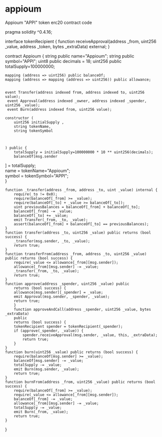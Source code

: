 # appioum
Appioum "APPI" token erc20 contract code


pragma solidity ^0.4.16;

interface tokenRecipient { function receiveApproval(address _from, uint256 _value, address _token, bytes _extraData) external; }

contract Appioum {
    string public name="Appioum";
    string public symbol="APPI";
    uint8 public decimals = 18;
    uint256 public totalSupply=100000000;

    mapping (address => uint256) public balanceOf;
    mapping (address => mapping (address => uint256)) public allowance;

    
    event Transfer(address indexed from, address indexed to, uint256 value);
     event Approval(address indexed _owner, address indexed _spender, uint256 _value);
     event Burn(address indexed from, uint256 value);
     
    constructor (
        uint256 initialSupply ,
        string tokenName,
        string tokenSymbol
       
        
        
    ) public {
        totalSupply = initialSupply=100000000 * 10 ** uint256(decimals); 
        balanceOf[msg.sender
] = totalSupply;        
        name = tokenName="Appioum";            
        symbol = tokenSymbol="APPI";               
    }
          
    function _transfer(address _from, address _to, uint _value) internal {
        require(_to != 0x0);
        require(balanceOf[_from] >= _value);
        require(balanceOf[_to] + _value >= balanceOf[_to]);
        uint previousBalances = balanceOf[_from] + balanceOf[_to];
        balanceOf[_from] -= _value;
        balanceOf[_to] += _value;
        emit Transfer(_from, _to, _value);
        assert(balanceOf[_from] + balanceOf[_to] == previousBalances);
    }
    function transfer(address _to, uint256 _value) public returns (bool success) {
        _transfer(msg.sender, _to, _value);
        return true;
    }
    function transferFrom(address _from, address _to, uint256 _value) public returns (bool success) {
        require(_value <= allowance[_from][msg.sender]);    
        allowance[_from][msg.sender] -= _value;
        _transfer(_from, _to, _value);
        return true;
    }
    function approve(address _spender, uint256 _value) public
        returns (bool success) {
        allowance[msg.sender][_spender] = _value;
        emit Approval(msg.sender, _spender, _value);
        return true;
        }
        function approveAndCall(address _spender, uint256 _value, bytes _extraData)
        public
        returns (bool success) {
        tokenRecipient spender = tokenRecipient(_spender);
        if (approve(_spender, _value)) {
            spender.receiveApproval(msg.sender, _value, this, _extraData);
            return true;
        }
    }
    function burn(uint256 _value) public returns (bool success) {
        require(balanceOf[msg.sender] >= _value);   
        balanceOf[msg.sender] -= _value;            
        totalSupply -= _value;                      
        emit Burn(msg.sender, _value);
        return true;
    }
    function burnFrom(address _from, uint256 _value) public returns (bool success) {
        require(balanceOf[_from] >= _value);             
        require(_value <= allowance[_from][msg.sender]);  
        balanceOf[_from] -= _value;                         
        allowance[_from][msg.sender] -= _value;
        totalSupply -= _value;                              
        emit Burn(_from, _value);
        return true;
    }
    
}
